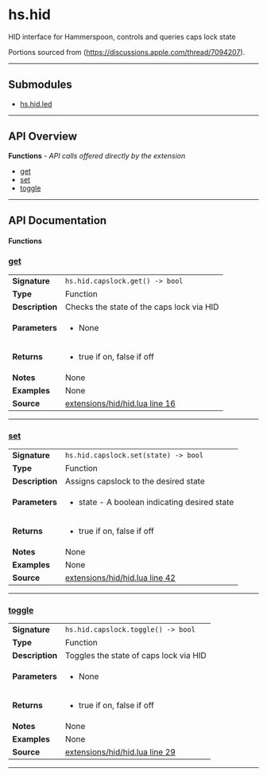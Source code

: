 # hs.hid

HID interface for Hammerspoon, controls and queries caps lock state

Portions sourced from (https://discussions.apple.com/thread/7094207).

---

## Submodules
 * [hs.hid.led](hs.hid.led.md)

---

## API Overview
**Functions** - _API calls offered directly by the extension_
 * [get](#get)
 * [set](#set)
 * [toggle](#toggle)


---

## API Documentation

#### Functions


### [get](#get)

|                                             |                                                                                     |
| --------------------------------------------|-------------------------------------------------------------------------------------|
| **Signature**                               | `hs.hid.capslock.get() -> bool`                                                                    |
| **Type**                                    | Function                                                                     |
| **Description**                             | Checks the state of the caps lock via HID                                                                     |
| **Parameters**                              | <ul><li>None</li></ul> |
| **Returns**                                 | <ul><li>true if on, false if off</li></ul>          |
| **Notes**                                   | None |
| **Examples**                                | None |
| **Source**                                  | [extensions/hid/hid.lua line 16](https://github.com/CommandPost/CommandPost-App/blob/master/extensions/hid/hid.lua#L16) |

---


### [set](#set)

|                                             |                                                                                     |
| --------------------------------------------|-------------------------------------------------------------------------------------|
| **Signature**                               | `hs.hid.capslock.set(state) -> bool`                                                                    |
| **Type**                                    | Function                                                                     |
| **Description**                             | Assigns capslock to the desired state                                                                     |
| **Parameters**                              | <ul><li>state - A boolean indicating desired state</li></ul> |
| **Returns**                                 | <ul><li>true if on, false if off</li></ul>          |
| **Notes**                                   | None |
| **Examples**                                | None |
| **Source**                                  | [extensions/hid/hid.lua line 42](https://github.com/CommandPost/CommandPost-App/blob/master/extensions/hid/hid.lua#L42) |

---


### [toggle](#toggle)

|                                             |                                                                                     |
| --------------------------------------------|-------------------------------------------------------------------------------------|
| **Signature**                               | `hs.hid.capslock.toggle() -> bool`                                                                    |
| **Type**                                    | Function                                                                     |
| **Description**                             | Toggles the state of caps lock via HID                                                                     |
| **Parameters**                              | <ul><li>None</li></ul> |
| **Returns**                                 | <ul><li>true if on, false if off</li></ul>          |
| **Notes**                                   | None |
| **Examples**                                | None |
| **Source**                                  | [extensions/hid/hid.lua line 29](https://github.com/CommandPost/CommandPost-App/blob/master/extensions/hid/hid.lua#L29) |

---

